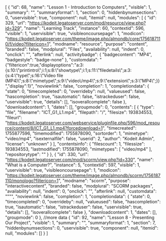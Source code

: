 [
    {
        "id": 68,
        "name": "Lesson 1 - Introduction to Computers",
        "visible": 1,
        "summary": "",
        "summaryformat": 1,
        "section": 0,
        "hiddenbynumsections": 0,
        "uservisible": true,
        "component": null,
        "itemid": null,
        "modules": [
            {
                "id": 329,
                "url": "https://kodeit.legatoserver.com/mod/resource/view.php?id=329",
                "name": "Learning Track",
                "instance": 60,
                "contextid": 596,
                "visible": 1,
                "uservisible": true,
                "visibleoncoursepage": 1,
                "modicon": "https://kodeit.legatoserver.com/theme/image.php/almondb/core/1756187110/f/video?filtericon=1",
                "modname": "resource",
                "purpose": "content",
                "branded": false,
                "modplural": "Files",
                "availability": null,
                "indent": 0,
                "onclick": "",
                "afterlink": null,
                "activitybadge": {
                    "badgecontent": "MP4",
                    "badgestyle": "badge-none"
                },
                "customdata": "{\"filtericon\":true,\"displayoptions\":\"a:3:{s:10:\\\"printintro\\\";i:1;s:8:\\\"showtype\\\";i:1;s:11:\\\"filedetails\\\";a:3:{s:4:\\\"type\\\";s:16:\\\"Video file (MP4)\\\";s:8:\\\"mimetype\\\";s:9:\\\"video\\/mp4\\\";s:9:\\\"extension\\\";s:3:\\\"MP4\\\";}}\",\"display\":1}",
                "noviewlink": false,
                "completion": 1,
                "completiondata": {
                    "state": 0,
                    "timecompleted": 0,
                    "overrideby": null,
                    "valueused": false,
                    "hascompletion": true,
                    "isautomatic": false,
                    "istrackeduser": false,
                    "uservisible": true,
                    "details": [],
                    "isoverallcomplete": false
                },
                "downloadcontent": 1,
                "dates": [],
                "groupmode": 0,
                "contents": [
                    {
                        "type": "file",
                        "filename": "ICT_G1_L1.mp4",
                        "filepath": "/",
                        "filesize": 193834553,
                        "fileurl": "https://kodeit.legatoserver.com/webservice/pluginfile.php/596/mod_resource/content/8/ICT_G1_L1.mp4?forcedownload=1",
                        "timecreated": 1755877596,
                        "timemodified": 1755878090,
                        "sortorder": 1,
                        "mimetype": "video/mp4",
                        "isexternalfile": false,
                        "userid": 2,
                        "author": "Kodeit Admin",
                        "license": "unknown"
                    }
                ],
                "contentsinfo": {
                    "filescount": 1,
                    "filessize": 193834553,
                    "lastmodified": 1755878090,
                    "mimetypes": [
                        "video/mp4"
                    ],
                    "repositorytype": ""
                }
            },
            {
                "id": 330,
                "url": "https://kodeit.legatoserver.com/mod/scorm/view.php?id=330",
                "name": "What is a Computer?",
                "instance": 5,
                "contextid": 597,
                "visible": 1,
                "uservisible": true,
                "visibleoncoursepage": 1,
                "modicon": "https://kodeit.legatoserver.com/theme/image.php/almondb/scorm/1756187110/monologo?filtericon=1",
                "modname": "scorm",
                "purpose": "interactivecontent",
                "branded": false,
                "modplural": "SCORM packages",
                "availability": null,
                "indent": 0,
                "onclick": "",
                "afterlink": null,
                "customdata": "\"\"",
                "noviewlink": false,
                "completion": 1,
                "completiondata": {
                    "state": 0,
                    "timecompleted": 0,
                    "overrideby": null,
                    "valueused": false,
                    "hascompletion": true,
                    "isautomatic": false,
                    "istrackeduser": false,
                    "uservisible": true,
                    "details": [],
                    "isoverallcomplete": false
                },
                "downloadcontent": 1,
                "dates": [],
                "groupmode": 0
            },
    //more data
    {
        "id": 92,
        "name": "Lesson 8 - Presenting Our Project",
        "visible": 1,
        "summary": "",
        "summaryformat": 1,
        "section": 7,
        "hiddenbynumsections": 0,
        "uservisible": true,
        "component": null,
        "itemid": null,
        "modules": []
    }
]